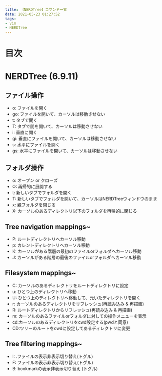 ```yaml
---
title: 【NERDTree】コマンド一覧
date: 2021-05-23 01:27:52
tags:
- vim
- NERDTree
---
```

# 目次
<!-- toc -->
<!-- more -->

# NERDTree (6.9.11)
## ファイル操作
- o: ファイルを開く
- go: ファイルを開いて、カーソルは移動させない
- t: タブで開く
- T: タブで開を開いて、カーソルは移動させない
- i: 垂直に開く
- gi: 垂直にファイルを開いて、カーソルは移動させない
- s: 水平にファイルを開く
- gs: 水平にファイルを開いて、カーソルは移動させない

## フォルダ操作
- o: オープン or クローズ
- O: 再帰的に展開する
- t: 新しいタブでフォルダを開く
- T: 新しいタブでフォルダを開いて、カーソルはNERDTreeウィンドウのまま
- x: 親フォルダを閉じる
- X: カーソルのあるディレクトリ以下のフォルダを再帰的に閉じる

## Tree navigation mappings~
- P: ルートディレクトリへカーソル移動
- p: カレントディレクトリへカーソル移動
- K: カーソルがある階層の最初のファイルorフォルダへカーソル移動
- J: カーソルがある階層の最後のファイルorフォルダへカーソル移動

## Filesystem mappings~
- C: カーソルのあるディレクトリをルートディレクトリに設定
- u: ひとつ上のディレクトリへ移動
- U: ひとつ上のディレクトリへ移動して、元いたディレクトリを開く
- r: カーソルのあるディレクトリをリフレッシュ(再読み込み & 再描画)
- R: ルートディレクトリからリフレッシュ(再読み込み & 再描画)
- m: カーソルのあるファイルorフォルダに対しての操作メニューを表示
- cd:カーソルのあるディレクトリをcwd設定する(pwdと同意)
- CD:ツリーのルートをcwdに設定してあるディレクトリに変更

## Tree filtering mappings~
- I: .ファイルの表示非表示切り替え(トグル)
- F: ファイルの表示非表示切り替え(トグル)
- B: bookmarkの表示非表示切り替え (トグル)
